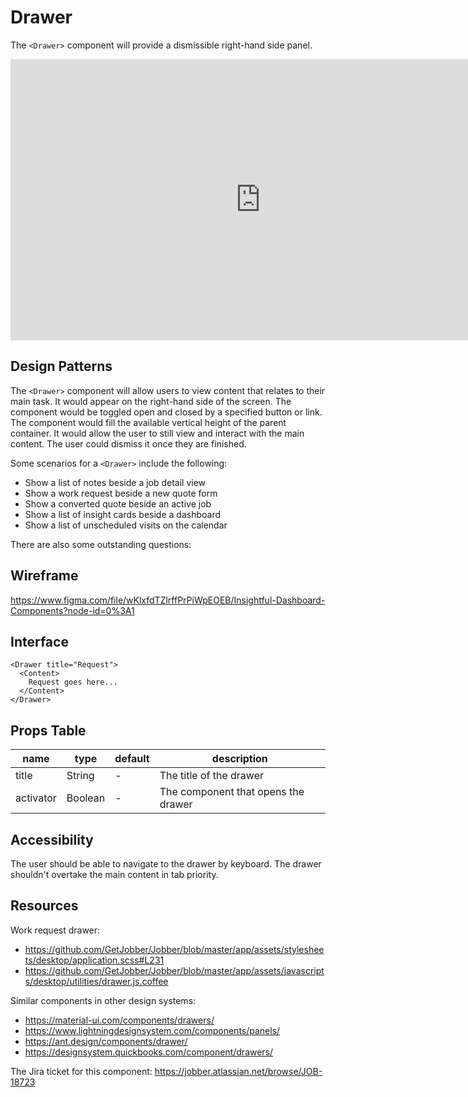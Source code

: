 # Drawer

The `<Drawer>` component will provide a dismissible right-hand side panel.

<iframe style="border: none;" width="800" height="450" src="https://www.figma.com/embed?embed_host=share&url=https%3A%2F%2Fwww.figma.com%2Fproto%2FwKlxfdTZlrffPrPiWpEOEB%2FInsightful-Dashboard-Components%3Fnode-id%3D0%253A1%26viewport%3D645%252C478%252C0.5%26scaling%3Dmin-zoom" allowfullscreen></iframe>

## Design Patterns

The `<Drawer>` component will allow users to view content that relates to their
main task. It would appear on the right-hand side of the screen. The component
would be toggled open and closed by a specified button or link. The component
would fill the available vertical height of the parent container. It would allow
the user to still view and interact with the main content. The user could
dismiss it once they are finished.

Some scenarios for a `<Drawer>` include the following:

- Show a list of notes beside a job detail view
- Show a work request beside a new quote form
- Show a converted quote beside an active job
- Show a list of insight cards beside a dashboard
- Show a list of unscheduled visits on the calendar

There are also some outstanding questions:

## Wireframe

https://www.figma.com/file/wKlxfdTZlrffPrPiWpEOEB/Insightful-Dashboard-Components?node-id=0%3A1

## Interface

```
<Drawer title="Request">
  <Content>
    Request goes here...
  </Content>
</Drawer>
```

## Props Table

| name      | type    | default | description                         |
| --------- | ------- | ------- | ----------------------------------- |
| title     | String  | -       | The title of the drawer             |
| activator | Boolean | -       | The component that opens the drawer |

## Accessibility

The user should be able to navigate to the drawer by keyboard. The drawer
shouldn't overtake the main content in tab priority.

## Resources

Work request drawer:

- https://github.com/GetJobber/Jobber/blob/master/app/assets/stylesheets/desktop/application.scss#L231
- https://github.com/GetJobber/Jobber/blob/master/app/assets/javascripts/desktop/utilities/drawer.js.coffee

Similar components in other design systems:

- https://material-ui.com/components/drawers/
- https://www.lightningdesignsystem.com/components/panels/
- https://ant.design/components/drawer/
- https://designsystem.quickbooks.com/component/drawers/

The Jira ticket for this component:
https://jobber.atlassian.net/browse/JOB-18723
